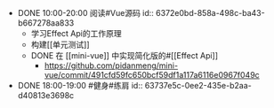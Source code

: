 - DONE 10:00-20:00 阅读#Vue源码
  id:: 6372e0bd-858a-498c-ba43-b667278aa833
	- 学习Effect Api的工作原理
	- 构建[[单元测试]]
	- DONE 在 [[mini-vue]] 中实现简化版的#[[Effect Api]]
		- https://github.com/pidanmeng/mini-vue/commit/491cfd59fc650bcf59df1a117a6116e0967f049c
- DONE 18:00-19:00 #健身#练肩
  id:: 63737e5c-0ee2-435e-b2aa-d40813e3698c